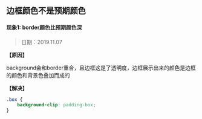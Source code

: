 ## 边框颜色不是预期颜色

#### 现象1: border颜色比预期颜色深

> 日期：2019.11.07

**【原因】**

background会和border重合，且边框这是了透明度，边框展示出来的颜色是边框的颜色和背景色叠加而成的

**【解决】**

```css
.box {
    background-clip: padding-box;
}
```
